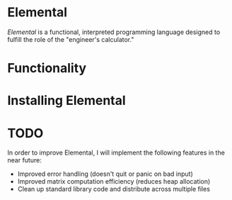 # Elemental

*Elemental* is a functional, interpreted programming language designed to fulfill the role of the "engineer's calculator."

# Functionality


# Installing Elemental


# TODO

In order to improve Elemental, I will implement the following features in the near future:
- Improved error handling (doesn't quit or panic on bad input)
- Improved matrix computation efficiency (reduces heap allocation)
- Clean up standard library code and distribute across multiple files